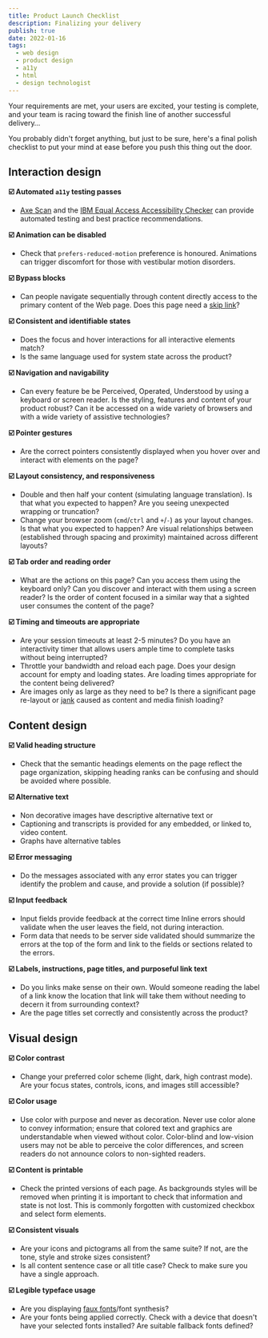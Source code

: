 ```yaml
---
title: Product Launch Checklist
description: Finalizing your delivery
publish: true
date: 2022-01-16
tags:
  - web design
  - product design
  - a11y
  - html
  - design technologist
---
```


Your requirements are met, your users are excited, your testing is complete, and your team is racing toward the finish line of another successful delivery…

You probably didn't forget anything, but just to be sure, here's a final polish checklist to put your mind at ease before you push this thing out the door.

## Interaction design

**☑️ Automated `a11y` testing passes**

- [Axe Scan](https://www.deque.com/axe/devtools/chrome-browser-extension/) and the [IBM Equal Access Accessibility Checker](https://www.ibm.com/able/toolkit/) can provide automated testing and best practice recommendations.

**☑️ Animation can be disabled**

- Check that `prefers-reduced-motion` preference is honoured. Animations can trigger discomfort for those with vestibular motion disorders.

**☑️ Bypass blocks**

- Can people navigate sequentially through content directly access to the primary content of the Web page. Does this page need a [skip link](https://www.w3.org/WAI/WCAG21/Techniques/?general/G1)?

**☑️ Consistent and identifiable states**

- Does the focus and hover interactions for all interactive elements match?
- Is the same language used for system state across the product?

**☑️ Navigation and navigability**

- Can every feature be be Perceived, Operated, Understood by using a keyboard or screen reader. Is the styling, features and content of your product robust? Can it be accessed on a wide variety of browsers and with a wide variety of assistive technologies?

**☑️ Pointer gestures**

- Are the correct pointers consistently displayed when you hover over and interact with elements on the page?

**☑️ Layout consistency, and responsiveness**

- Double and then half your content (simulating language translation). Is that what you expected to happen? Are you seeing unexpected wrapping or truncation?
- Change your browser zoom (`cmd`/`ctrl` and `+`/`-`) as your layout changes. Is that what you expected to happen? Are visual relationships between (established through spacing and proximity) maintained across different layouts?

**☑️ Tab order and reading order**

- What are the actions on this page? Can you access them using the keyboard only? Can you discover and interact with them using a screen reader? Is the order of content focused in a similar way that a sighted user consumes the content of the page?

**☑️ Timing and timeouts are appropriate**

- Are your session timeouts at least 2-5 minutes? Do you have an interactivity timer that allows users ample time to complete tasks without being interrupted?
- Throttle your bandwidth and reload each page. Does your design account for empty and loading states. Are loading times appropriate for the content being delivered?
- Are images only as large as they need to be? Is there a significant page re-layout or [jank](https://www.afasterweb.com/2015/08/29/what-the-jank/) caused as content and media finish loading?

## Content design

**☑️ Valid heading structure**

- Check that the semantic headings elements on the page reflect the page organization, skipping heading ranks can be confusing and should be avoided where possible.

**☑️ Alternative text**

- Non decorative images have descriptive alternative text or
- Captioning and transcripts is provided for any embedded, or linked to, video content.
- Graphs have alternative tables

**☑️ Error messaging**

- Do the messages associated with any error states you can trigger identify the problem and cause, and provide a solution (if possible)?

**☑️ Input feedback**

- Input fields provide feedback at the correct time Inline errors should validate when the user leaves the field, not during interaction.
- Form data that needs to be server side validated should summarize the errors at the top of the form and link to the fields or sections related to the errors.

**☑️ Labels, instructions, page titles, and purposeful link text**

- Do you links make sense on their own. Would someone reading the label of a link know the location that link will take them without needing to decern it from surrounding context?
- Are the page titles set correctly and consistently across the product?

## Visual design

**☑️ Color contrast**

- Change your preferred color scheme (light, dark, high contrast mode). Are your focus states, controls, icons, and images still accessible?

**☑️ Color usage**

- Use color with purpose and never as decoration. Never use color alone to convey information; ensure that colored text and graphics are understandable when viewed without color. Color-blind and low-vision users may not be able to perceive the color differences, and screen readers do not announce colors to non-sighted readers.

**☑️ Content is printable**

- Check the printed versions of each page. As backgrounds styles will be removed when printing it is important to check that information and state is not lost. This is commonly forgotten with customized checkbox and select form elements.

**☑️ Consistent visuals**

- Are your icons and pictograms all from the same suite? If not, are the tone, style and stroke sizes consistent?
- Is all content sentence case or all title case? Check to make sure you have a single approach.

**☑️ Legible typeface usage**

- Are you displaying [faux fonts](https://fonts.google.com/knowledge/glossary/faux_fake_pseudo_synthesized)/font synthesis?
- Are your fonts being applied correctly. Check with a device that doesn't have your selected fonts installed? Are suitable fallback fonts defined?
